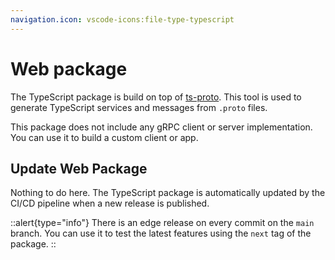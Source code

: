 ```yaml
---
navigation.icon: vscode-icons:file-type-typescript
---
```


# Web package

The TypeScript package is build on top of [ts-proto](https://www.npmjs.com/package/ts-proto). This tool is used to generate TypeScript services and messages from `.proto` files.

This package does not include any gRPC client or server implementation. You can use it to build a custom client or app.

## Update Web Package

Nothing to do here. The TypeScript package is automatically updated by the CI/CD pipeline when a new release is published.

::alert{type="info"}
There is an edge release on every commit on the `main` branch. You can use it to test the latest features using the `next` tag of the package.
::
